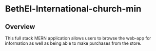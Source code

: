 # BethEl-International-church-min
## Overview

This full stack MERN application allows users to browse the web-app for information as well as being able to make purchases from the store.
